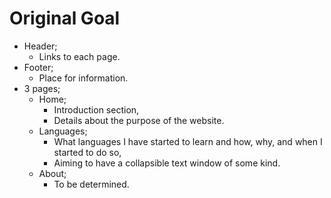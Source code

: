 # Original Goal
- Header;
    - Links to each page.
- Footer;
    - Place for information.
- 3 pages;
    - Home;
        - Introduction section,
        - Details about the purpose of the website.
    - Languages;
        - What languages I have started to learn and how, why, and when I started to do so,
        - Aiming to have a collapsible text window of some kind.
    - About;
        - To be determined.
